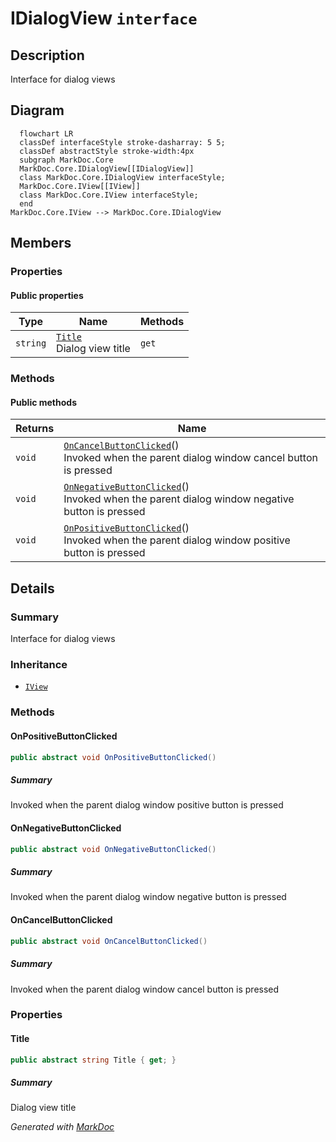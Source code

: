 # IDialogView `interface`

## Description
Interface for dialog views

## Diagram
```mermaid
  flowchart LR
  classDef interfaceStyle stroke-dasharray: 5 5;
  classDef abstractStyle stroke-width:4px
  subgraph MarkDoc.Core
  MarkDoc.Core.IDialogView[[IDialogView]]
  class MarkDoc.Core.IDialogView interfaceStyle;
  MarkDoc.Core.IView[[IView]]
  class MarkDoc.Core.IView interfaceStyle;
  end
MarkDoc.Core.IView --> MarkDoc.Core.IDialogView
```

## Members
### Properties
#### Public  properties
| Type | Name | Methods |
| --- | --- | --- |
| `string` | [`Title`](markdoc/core/IDialogView.md#title)<br>Dialog view title | `get` |

### Methods
#### Public  methods
| Returns | Name |
| --- | --- |
| `void` | [`OnCancelButtonClicked`](markdoc/core/IDialogView.md#oncancelbuttonclicked)()<br>Invoked when the parent dialog window cancel button is pressed |
| `void` | [`OnNegativeButtonClicked`](markdoc/core/IDialogView.md#onnegativebuttonclicked)()<br>Invoked when the parent dialog window negative button is pressed |
| `void` | [`OnPositiveButtonClicked`](markdoc/core/IDialogView.md#onpositivebuttonclicked)()<br>Invoked when the parent dialog window positive button is pressed |

## Details
### Summary
Interface for dialog views

### Inheritance
 - [
`IView`
](./IView.md)

### Methods
#### OnPositiveButtonClicked
```csharp
public abstract void OnPositiveButtonClicked()
```
##### Summary
Invoked when the parent dialog window positive button is pressed

#### OnNegativeButtonClicked
```csharp
public abstract void OnNegativeButtonClicked()
```
##### Summary
Invoked when the parent dialog window negative button is pressed

#### OnCancelButtonClicked
```csharp
public abstract void OnCancelButtonClicked()
```
##### Summary
Invoked when the parent dialog window cancel button is pressed

### Properties
#### Title
```csharp
public abstract string Title { get; }
```
##### Summary
Dialog view title

*Generated with* [*MarkDoc*](https://github.com/hailstorm75/MarkDoc.Core)
